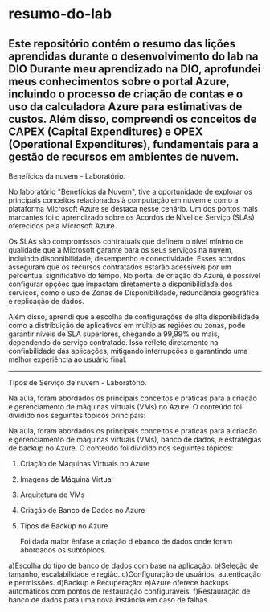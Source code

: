 # resumo-do-lab
Este repositório contém o resumo das lições aprendidas durante o desenvolvimento do lab na DIO
Durante meu aprendizado na DIO, aprofundei meus conhecimentos sobre o portal Azure, incluindo o processo de criação de contas e o uso da calculadora Azure para estimativas de custos. Além disso, compreendi os conceitos de CAPEX (Capital Expenditures) e OPEX (Operational Expenditures), fundamentais para a gestão de recursos em ambientes de nuvem.
-----------------------------------------------------------------------------------------------------------------------------------------------------------------------------------------------------------------
Benefícios da nuvem - Laboratório.

No laboratório "Benefícios da Nuvem", tive a oportunidade de explorar os principais conceitos relacionados à computação em nuvem e como a plataforma Microsoft Azure se destaca nesse cenário. Um dos pontos mais marcantes foi o aprendizado sobre os Acordos de Nível de Serviço (SLAs) oferecidos pela Microsoft Azure.

Os SLAs são compromissos contratuais que definem o nível mínimo de qualidade que a Microsoft garante para os seus serviços na nuvem, incluindo disponibilidade, desempenho e conectividade. Esses acordos asseguram que os recursos contratados estarão acessíveis por um percentual significativo do tempo. No portal de criação do Azure, é possível configurar opções que impactam diretamente a disponibilidade dos serviços, como o uso de Zonas de Disponibilidade, redundância geográfica e replicação de dados.

Além disso, aprendi que a escolha de configurações de alta disponibilidade, como a distribuição de aplicativos em múltiplas regiões ou zonas, pode garantir níveis de SLA superiores, chegando a 99,99% ou mais, dependendo do serviço contratado. Isso reflete diretamente na confiabilidade das aplicações, mitigando interrupções e garantindo uma melhor experiência ao usuário final.

-----------------------------------------------------------------------------------------------------------------------------------------------------------------------------------------------------------------
Tipos de Serviço de nuvem - Laboratório.

Na aula, foram abordados os principais conceitos e práticas para a criação e gerenciamento de máquinas virtuais (VMs) no Azure. O conteúdo foi dividido nos seguintes tópicos principais:

Na aula, foram abordados os principais conceitos e práticas para a criação e gerenciamento de máquinas virtuais (VMs), banco de dados, e estratégias de backup no Azure. O conteúdo foi dividido nos seguintes tópicos:

1. Criação de Máquinas Virtuais no Azure

2. Imagens de Máquina Virtual

3. Arquitetura de VMs

4. Criação de Banco de Dados no Azure

5. Tipos de Backup no Azure

   Foi dada maior ênfase a criação d ebanco de dados onde foram abordados os subtópicos.

a)Escolha do tipo de banco de dados com base na aplicação.
b)Seleção de tamanho, escalabilidade e região.
c)Configuração de usuários, autenticação e permissões.
d)Backup e Recuperação:
e)Azure oferece backups automáticos com pontos de restauração configuráveis.
f)Restauração de banco de dados para uma nova instância em caso de falhas.

